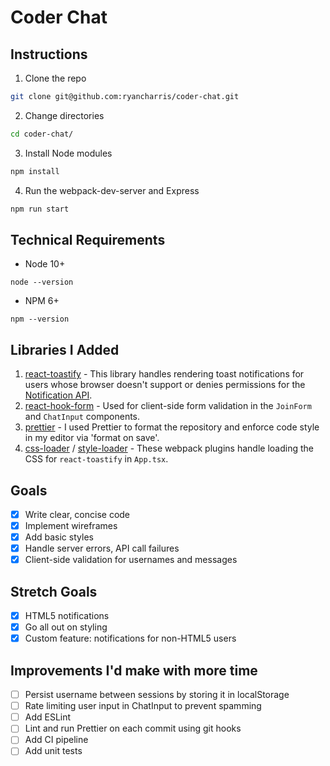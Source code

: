 # Coder Chat

## Instructions

1. Clone the repo

```bash
git clone git@github.com:ryancharris/coder-chat.git
```

2. Change directories

```bash
cd coder-chat/
```

3. Install Node modules

```bash
npm install
```

4. Run the webpack-dev-server and Express

```bash
npm run start
```

## Technical Requirements

- Node 10+

```
node --version
```

- NPM 6+

```
npm --version
```

## Libraries I Added

1. [react-toastify](https://fkhadra.github.io/react-toastify/introduction) - This library handles rendering toast notifications for users whose browser doesn't support or denies permissions for the [Notification API](https://developer.mozilla.org/en-US/docs/Web/API/Notification).
2. [react-hook-form](https://react-hook-form.com/) - Used for client-side form validation in the `JoinForm` and `ChatInput` components.
3. [prettier](https://prettier.io/) - I used Prettier to format the repository and enforce code style in my editor via 'format on save'.
4. [css-loader](https://github.com/webpack-contrib/css-loader) / [style-loader](https://github.com/webpack-contrib/style-loader) - These webpack plugins handle loading the CSS for `react-toastify` in `App.tsx`.

## Goals

- [x] Write clear, concise code
- [x] Implement wireframes
- [x] Add basic styles
- [x] Handle server errors, API call failures
- [x] Client-side validation for usernames and messages

## Stretch Goals

- [x] HTML5 notifications
- [x] Go all out on styling
- [x] Custom feature: notifications for non-HTML5 users

## Improvements I'd make with more time

- [ ] Persist username between sessions by storing it in localStorage
- [ ] Rate limiting user input in ChatInput to prevent spamming
- [ ] Add ESLint
- [ ] Lint and run Prettier on each commit using git hooks
- [ ] Add CI pipeline
- [ ] Add unit tests
